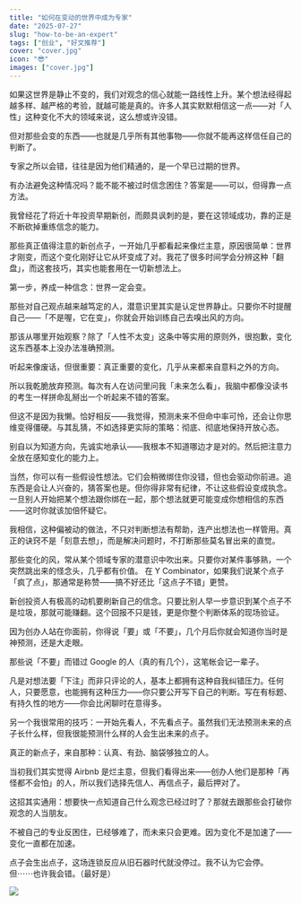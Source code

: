 ```yaml
---
title: "如何在变动的世界中成为专家"
date: "2025-07-27"
slug: "how-to-be-an-expert"
tags: ["创业", "好文推荐"]
cover: "cover.jpg"
icon: "😎"
images: ["cover.jpg"]
---
```

如果这世界是静止不变的，我们对观念的信心就能一路线性上升。某个想法经得起越多样、越严格的考验，就越可能是真的。许多人其实默默相信这一点——对「人性」这种变化不大的领域来说，这么想或许没错。



但对那些会变的东西——也就是几乎所有其他事物——你就不能再这样信任自己的判断了。



专家之所以会错，往往是因为他们精通的，是一个早已过期的世界。



有办法避免这种情况吗？能不能不被过时信念困住？答案是——可以，但得靠一点方法。



我曾经花了将近十年投资早期新创，而颇具讽刺的是，要在这领域成功，靠的正是不断砍掉重练信念的能力。



那些真正值得注意的新创点子，一开始几乎都看起来像烂主意，原因很简单：世界才刚变，而这个变化刚好让它从坏变成了对。我花了很多时间学会分辨这种「翻盘」，而这套技巧，其实也能套用在一切新想法上。



第一步，养成一种信念：世界一定会变。



那些对自己观点越来越笃定的人，潜意识里其实是认定世界静止。只要你不时提醒自己——「不是喔，它在变」，你就会开始训练自己去嗅出风的方向。



那该从哪里开始观察？除了「人性不太变」这条中等实用的原则外，很抱歉，变化这东西基本上没办法准确预测。



听起来像废话，但很重要：真正重要的变化，几乎从来都来自意料之外的方向。



所以我乾脆放弃预测。每次有人在访问里问我「未来怎么看」，我脑中都像没读书的考生一样拼命乱掰出一个听起来不错的答案。



但这不是因为我懒。恰好相反——我觉得，预测未来不但命中率可怜，还会让你思维变得僵硬。与其乱猜，不如选择更实际的策略：彻底、彻底地保持开放心态。



别自以为知道方向，先诚实地承认——我根本不知道哪边才是对的。然后把注意力全放在感知变化的能力上。



当然，你可以有一些假设性想法。它们会稍微绑住你没错，但也会驱动你前进。追东西是会让人兴奋的，猜答案也是。但你得非常有纪律，不让这些假设变成执念。
一旦别人开始把某个想法跟你绑在一起，那个想法就更可能变成你想相信的东西——这时你就该加倍怀疑它。



我相信，这种偏被动的做法，不只对判断想法有帮助，连产出想法也一样管用。真正的诀窍不是「刻意去想」，而是解决问题时，不打断那些莫名冒出来的直觉。



那些变化的风，常从某个领域专家的潜意识中吹出来。只要你对某件事够熟，一个突然跳出来的怪念头，几乎都有价值。
在 Y Combinator，如果我们说某个点子「疯了点」，那通常是称赞——搞不好还比「这点子不错」更赞。



新创投资人有极高的动机要刷新自己的信念。只要比别人早一步意识到某个点子不是垃圾，那就可能赚翻。这个回报不只是钱，更是你整个判断体系的现场验证。



因为创办人站在你面前，你得说「要」或「不要」，几个月后你就会知道你当时是神预测，还是大走眼。



那些说「不要」而错过 Google 的人（真的有几个），这笔帐会记一辈子。



凡是对想法要「下注」而非只评论的人，基本上都拥有这种自我纠错压力。任何人，只要愿意，也能拥有这种压力——你只要公开写下自己的判断。写在有标题、有持久性的地方——你会比闲聊时在意得多。



另一个我很常用的技巧：一开始先看人，不先看点子。虽然我们无法预测未来的点子长什么样，但我很能预测什么样的人会生出未来的点子。



真正的新点子，来自那种：认真、有劲、脑袋够独立的人。



当初我们其实觉得 Airbnb 是烂主意，但我们看得出来——创办人他们是那种「再怪都不会怕」的人，所以我们选择先信人、再信点子，最后押对了。



这招其实通用：想要快一点知道自己什么观念已经过时了？那就去跟那些会打破你观念的人当朋友。



不被自己的专业反困住，已经够难了，而未来只会更难。因为变化不是加速了——变化一直都在加速。



点子会生出点子，这场连锁反应从旧石器时代就没停过。我不认为它会停。
但⋯⋯也许我会错。（最好是）




![](https://prod-files-secure.s3.us-west-2.amazonaws.com/112d0858-5090-4d34-a606-b75eb8d65fd2/46476355-9cf3-4e99-9b7a-3531bc426380/1000202064.png?X-Amz-Algorithm=AWS4-HMAC-SHA256&X-Amz-Content-Sha256=UNSIGNED-PAYLOAD&X-Amz-Credential=ASIAZI2LB4667DYZ7H3O%2F20251016%2Fus-west-2%2Fs3%2Faws4_request&X-Amz-Date=20251016T043519Z&X-Amz-Expires=3600&X-Amz-Security-Token=IQoJb3JpZ2luX2VjENz%2F%2F%2F%2F%2F%2F%2F%2F%2F%2FwEaCXVzLXdlc3QtMiJIMEYCIQCUp0W9HUecqYnf212E3sj%2FRDNwBqBKlyWbn5JT%2FIXSWQIhAJjU4SLfzAmP%2FrtiKjSp8nkRtcH0Vl0oqXWKjZ44rd3wKogECIX%2F%2F%2F%2F%2F%2F%2F%2F%2F%2FwEQABoMNjM3NDIzMTgzODA1IgxkURq%2BO32Ker0UjuMq3AMRBu0RwSIX2BJj9v7%2B0pavm5tei9GYkZ23TjJVA44tNGaH3sA7ljj5G2S0SsryvyinfVl%2BIDHmxXPpij1vFm3Lm0%2Ft0vl%2FbsuwPjNrAlPHq2kM78X23yYvpgmunaIb5SJ4fqb2IdK%2F2s4GuMd3TMkvvhhymOM6oDQU5IA7RQopTG31mlOSt4rRv2XwikvnaZR8iRnvq2dx%2B%2FqzpSPzLp7ZzLBOTMcinFRylgwQNRedeDn68iSA1O0wmhb8nKr69IJPeAgc8y6CRFqpyrC4tuLxFyUTnjP1qem1s4wPgMuArCYZYJwAUp8YjlcegTEO5DVLTsAoo%2FmR4nidWkOzy0fJTjyI2DkMSNDphFGT3pfbT%2BqTzscOfI2OuoFAeZceinvUKYfLNirFUx4MYljMSUtUIOb1%2BP3uchgzHopdOKXSFNc1tV96cAvlObFVov2qTVW%2B52eg46l%2BR8O%2FYjXQO%2BH1OHnA%2FkwVPE%2FXZv7gdoK2I8aXohl%2FDgt85lTpyUsjnvxiNKJCSEfYjeoahU8J6KnTAKIjF9uLaP7nQ3zRqe4OkCnB0XKwyv%2BD%2Bd5PSHR8JGeDEmqbDxrzIAcFpE%2F%2FqY1%2BqrapesCA2ZMViR0IkGB355HafC85Up8S3Y9eyjC%2F4cHHBjqkAbaPmyni2nqsApKOxtsbj3J%2BlCBvxKc%2Bk9ypL%2Bl48fuWnd4y9gfMkPgjeQIlu72%2FA7FtJKJmh76i6%2F%2FM5DdPc2etYrgQz4Qubrj2foRFK4%2B5tPlCA7S8wq1wRT7iTRf%2BMQnayZtnFP5uRZA4CB9vkyPeo0WIEYHc51KHeDrDtVY5W%2FmCajKbzQozSja78VMjL%2FhOPWGr67K4JJiLsDX7jPhRj3QW&X-Amz-Signature=e3a3d7a4a0430fc452e35dec47d282ca6b1559f8e566046173472934bd8340d0&X-Amz-SignedHeaders=host&x-amz-checksum-mode=ENABLED&x-id=GetObject)


